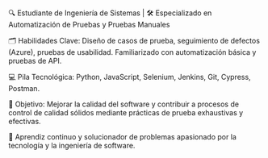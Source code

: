 🔍 Estudiante de Ingeniería de Sistemas | 🛠️ Especializado en Automatización de Pruebas y Pruebas Manuales

🗂️ Habilidades Clave: Diseño de casos de prueba, seguimiento de defectos (Azure), pruebas de usabilidad. Familiarizado con automatización básica y pruebas de API.

💻 Pila Tecnológica: Python, JavaScript, Selenium, Jenkins, Git, Cypress, Postman.

🚀 Objetivo: Mejorar la calidad del software y contribuir a procesos de control de calidad sólidos mediante prácticas de prueba exhaustivas y efectivas.

🎯 Aprendiz continuo y solucionador de problemas apasionado por la tecnología y la ingeniería de software.

